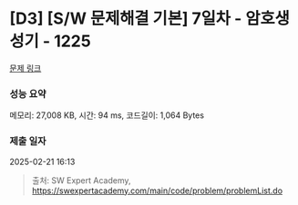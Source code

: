 # [D3] [S/W 문제해결 기본] 7일차 - 암호생성기 - 1225 

[문제 링크](https://swexpertacademy.com/main/code/problem/problemDetail.do?contestProbId=AV14uWl6AF0CFAYD) 

### 성능 요약

메모리: 27,008 KB, 시간: 94 ms, 코드길이: 1,064 Bytes

### 제출 일자

2025-02-21 16:13



> 출처: SW Expert Academy, https://swexpertacademy.com/main/code/problem/problemList.do